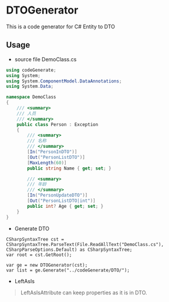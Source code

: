 ﻿# DTOGenerator

This is a code generator for C# Entity to DTO

## Usage
- source file DemoClass.cs
```C#
using codeGenerate;
using System;
using System.ComponentModel.DataAnnotations;
using System.Data;

namespace DemoClass
{
    /// <summary>
    /// 人员
    /// </summary>
    public class Person : Exception
    {
        /// <summary>
        /// 名称
        /// </summary>
        [In("PersonInDTO")]
        [Out("PersonListDTO")]
        [MaxLength(60)]
        public string Name { get; set; }

        /// <summary>
        /// 年龄
        /// </summary>
        [In("PersonUpdateDTO")]
        [Out("PersonListDTO|int")]
        public int? Age { get; set; }
    }
}
```
- Generate DTO
```
CSharpSyntaxTree cst = CSharpSyntaxTree.ParseText(File.ReadAllText("DemoClass.cs"), CSharpParseOptions.Default) as CSharpSyntaxTree;
var root = cst.GetRoot();

var ge = new DTOGenerator(cst);
var list = ge.Generate("../codeGenerate/DTO/");
```
- LeftAsIs
> LeftAsIsAttribute can keep properties as it is in DTO.